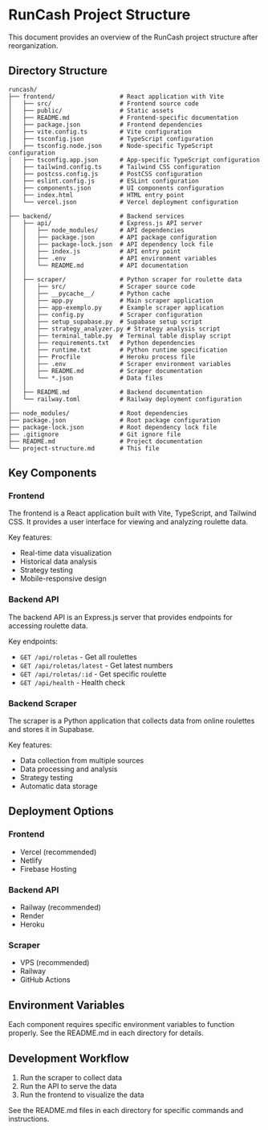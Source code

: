 # RunCash Project Structure

This document provides an overview of the RunCash project structure after reorganization.

## Directory Structure

```
runcash/
├── frontend/                  # React application with Vite
│   ├── src/                   # Frontend source code
│   ├── public/                # Static assets
│   ├── README.md              # Frontend-specific documentation
│   ├── package.json           # Frontend dependencies
│   ├── vite.config.ts         # Vite configuration
│   ├── tsconfig.json          # TypeScript configuration
│   ├── tsconfig.node.json     # Node-specific TypeScript configuration
│   ├── tsconfig.app.json      # App-specific TypeScript configuration
│   ├── tailwind.config.ts     # Tailwind CSS configuration
│   ├── postcss.config.js      # PostCSS configuration
│   ├── eslint.config.js       # ESLint configuration
│   ├── components.json        # UI components configuration
│   ├── index.html             # HTML entry point
│   └── vercel.json            # Vercel deployment configuration
│
├── backend/                   # Backend services
│   ├── api/                   # Express.js API server
│   │   ├── node_modules/      # API dependencies
│   │   ├── package.json       # API package configuration
│   │   ├── package-lock.json  # API dependency lock file
│   │   ├── index.js           # API entry point
│   │   ├── .env               # API environment variables
│   │   └── README.md          # API documentation
│   │
│   ├── scraper/               # Python scraper for roulette data
│   │   ├── src/               # Scraper source code
│   │   ├── __pycache__/       # Python cache
│   │   ├── app.py             # Main scraper application
│   │   ├── app-exemplo.py     # Example scraper application
│   │   ├── config.py          # Scraper configuration
│   │   ├── setup_supabase.py  # Supabase setup script
│   │   ├── strategy_analyzer.py # Strategy analysis script
│   │   ├── terminal_table.py  # Terminal table display script
│   │   ├── requirements.txt   # Python dependencies
│   │   ├── runtime.txt        # Python runtime specification
│   │   ├── Procfile           # Heroku process file
│   │   ├── .env               # Scraper environment variables
│   │   ├── README.md          # Scraper documentation
│   │   └── *.json             # Data files
│   │
│   ├── README.md              # Backend documentation
│   └── railway.toml           # Railway deployment configuration
│
├── node_modules/              # Root dependencies
├── package.json               # Root package configuration
├── package-lock.json          # Root dependency lock file
├── .gitignore                 # Git ignore file
├── README.md                  # Project documentation
└── project-structure.md       # This file
```

## Key Components

### Frontend

The frontend is a React application built with Vite, TypeScript, and Tailwind CSS. It provides a user interface for viewing and analyzing roulette data.

Key features:
- Real-time data visualization
- Historical data analysis
- Strategy testing
- Mobile-responsive design

### Backend API

The backend API is an Express.js server that provides endpoints for accessing roulette data.

Key endpoints:
- `GET /api/roletas` - Get all roulettes
- `GET /api/roletas/latest` - Get latest numbers
- `GET /api/roletas/:id` - Get specific roulette
- `GET /api/health` - Health check

### Backend Scraper

The scraper is a Python application that collects data from online roulettes and stores it in Supabase.

Key features:
- Data collection from multiple sources
- Data processing and analysis
- Strategy testing
- Automatic data storage

## Deployment Options

### Frontend
- Vercel (recommended)
- Netlify
- Firebase Hosting

### Backend API
- Railway (recommended)
- Render
- Heroku

### Scraper
- VPS (recommended)
- Railway
- GitHub Actions

## Environment Variables

Each component requires specific environment variables to function properly. See the README.md in each directory for details.

## Development Workflow

1. Run the scraper to collect data
2. Run the API to serve the data
3. Run the frontend to visualize the data

See the README.md files in each directory for specific commands and instructions. 